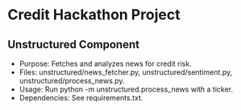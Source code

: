 # Credit Hackathon Project

## Unstructured Component
- Purpose: Fetches and analyzes news for credit risk.
- Files: unstructured/news_fetcher.py, unstructured/sentiment.py, unstructured/process_news.py.
- Usage: Run python -m unstructured.process_news with a ticker.
- Dependencies: See requirements.txt.
